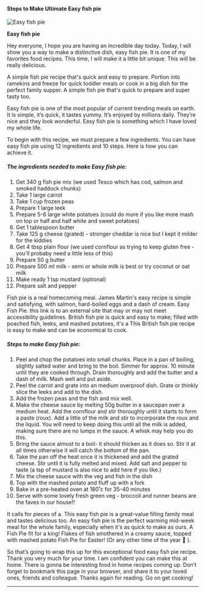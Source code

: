             

#### Steps to Make Ultimate Easy fish pie

![Easy fish pie](https://img-global.cpcdn.com/recipes/21da2317e9716bee/751x532cq70/easy-fish-pie-recipe-main-photo.jpg)

**Easy fish pie**

Hey everyone, I hope you are having an incredible day today. Today, I will show you a way to make a distinctive dish, easy fish pie. It is one of my favorites food recipes. This time, I will make it a little bit unique. This will be really delicious.

A simple fish pie recipe that's quick and easy to prepare. Portion into ramekins and freeze for quick toddler meals or cook in a big dish for the perfect family supper. A simple fish pie that's quick to prepare and super tasty too.

Easy fish pie is one of the most popular of current trending meals on earth. It is simple, it’s quick, it tastes yummy. It’s enjoyed by millions daily. They’re nice and they look wonderful. Easy fish pie is something which I have loved my whole life.

To begin with this recipe, we must prepare a few ingredients. You can have easy fish pie using 12 ingredients and 10 steps. Here is how you can achieve it.

##### The ingredients needed to make Easy fish pie:

1.  Get 340 g fish pie mix (we used Tesco which has cod, salmon and smoked haddock chunks)
2.  Take 1 large carrot
3.  Take 1 cup frozen peas
4.  Prepare 1 large leek
5.  Prepare 5-6 large white potatoes (could do more if you like more mash on top or half and half white and sweet potatoes)
6.  Get 1 tablespoon butter
7.  Take 125 g cheese (grated) - stronger cheddar is nice but I kept it milder for the kiddies
8.  Get 4 tbsp plain flour (we used cornflour as trying to keep gluten free - you'll probaby need a little less of this)
9.  Prepare 50 g butter
10.  Prepare 500 ml milk - semi or whole milk is best or try coconut or oat milk
11.  Make ready 1 tsp mustard (optional)
12.  Prepare salt and pepper

Fish pie is a real homecoming meal. James Martin's easy recipe is simple and satisfying, with salmon, hard-boiled eggs and a dash of cream. Easy Fish Pie. this link is to an external site that may or may not meet accessibility guidelines. British fish pie is quick and easy to make; filled with poached fish, leeks, and mashed potatoes, it's a This British fish pie recipe is easy to make and can be economical to cook.

##### Steps to make Easy fish pie:

1.  Peel and chop the potatoes into small chunks. Place in a pan of boiling, slightly salted water and bring to the boil. Simmer for approx. 10 minute until they are cooked through. Drain thoroughly and add the butter and a dash of milk. Mash well and put aside.
2.  Peel the carrot and grate into an medium overproof dish. Grate or thinkly slice the leeks and add to the dish.
3.  Add the frozen peas and the fish and mix well.
4.  Make the cheese sauce by melting 50g butter in a saucepan over a medium heat. Add the cornflour and stir thoroughly until it starts to form a paste (roux). Add a little of the milk and stir to incorporate the roux and the liquid. You will need to keep doing this until all the milk is added, making sure there are no lumps in the sauce. A whisk may help you do this.
5.  Bring the sauce almost to a boil- it should thicken as it does so. Stir it at all times otherwise it will catch the bottom of the pan.
6.  Take the pan off the heat once it is thickened and add the grated cheese. Stir until it is fully melted and mixed. Add salt and pepper to taste (a tsp of mustard is also nice to add here if you like.)
7.  Mix the cheese sauce with the veg and fish in the dish
8.  Top with the mashed potato and fluff up with a fork
9.  Bake in a pre-heated oven at 180˚c for 35-40 minutes
10.  Serve with some lovely fresh green veg - broccoli and runner beans are the faves in our house!!

It calls for pieces of a. This easy fish pie is a great-value filling family meal and tastes delicious too. An easy fish pie is the perfect warming mid-week meal for the whole family, especially when it's as quick to make as ours. A Fish Pie fit for a king! Flakes of fish smothered in a creamy sauce, topped with mashed potato Fish Pie for Easter! (Or any other time of the year 🙂 ).

So that’s going to wrap this up for this exceptional food easy fish pie recipe. Thank you very much for your time. I am confident you can make this at home. There is gonna be interesting food in home recipes coming up. Don’t forget to bookmark this page in your browser, and share it to your loved ones, friends and colleague. Thanks again for reading. Go on get cooking!

* * *